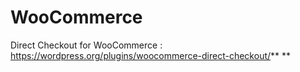 # WooCommerce

Direct Checkout for WooCommerce : https://wordpress.org/plugins/woocommerce-direct-checkout/**
**

